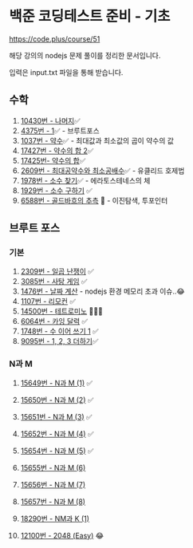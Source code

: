 # 백준 코딩테스트 준비 - 기초

https://code.plus/course/51

해당 강의의 nodejs 문제 풀이를 정리한 문서입니다.

입력은 input.txt 파일을 통해 받습니다.

## 수학

1. [10430번 - 나머지](/Math/10430-remainder.js)✅
2. [4375번 - 1](/Math/4375-1.js)✅ - 브루트포스
3. [1037번 - 약수](/Math/1037-divisor.js)✅ - 최대값과 최소값의 곱이 약수의 값
4. [17427번 - 약수의 합 2](/Math/17427-divisor-sum-2.js)✅
5. [17425번- 약수의 합](/Math/17425-divisor-sum.js)✅
6. [2609번 - 최대공약수와 최소공배수](/Math/2609-gcd-lcm.js)✅ - 유클리드 호제법
7. [1978번 - 소수 찾기](/Math/1978-find-prime.js)✅ - 에라토스테네스의 체
8. [1929번 - 소수 구하기](/Math/1929-find-prime.js) ✅
9. [6588번 - 골드바흐의 추측](/Math/6588-goldbach.js) 💫 - 이진탐색, 투포인터

## 브루트 포스

### 기본

1. [2309번 - 일곱 난쟁이](/BruteForce/2309-seven-dwarfs.js) ✅
2. [3085번 - 사탕 게임](/BruteForce/3085-candy-game.js) ✅
3. [1476번 - 날짜 계산](/BruteForce/1476-date-calc.js) - nodejs 환경 메모리 초과 이슈..😂
4. [1107번 - 리모컨](/BruteForce/1107-remote.js) ✅
5. [14500번 - 테트로미노](/BruteForce/14500-tetromino.js) 🤦‍♀️❌
6. [6064번 - 카잉 달력](/BruteForce/6064-kaing-calendar.js) ✅
7. [1748번 - 수 이어 쓰기 1](/BruteForce/1748-write-number.js) ✅
8. [9095번 - 1, 2, 3 더하기](/BruteForce/9095-123-add.js)✅

### N과 M

1. [15649번 - N과 M (1)](/BruteForce/NM/15649-NM-1.js) ✅
2. [15650번 - N과 M (2)](/BruteForce/NM/15650-NM-2.js) ✅
3. [15651번 - N과 M (3)](/BruteForce/NM/15651-NM-3.js) ✅
4. [15652번 - N과 M (4)](/BruteForce/NM/15652-NM-4.js) ✅
5. [15654번 - N과 M (5)](/BruteForce/NM/15654-NM-5.js) ✅
6. [15655번 - N과 M (6)](/BruteForce/NM/15655-NM-6.js)
7. [15656번 - N과 M (7)](/BruteForce/NM/15656-NM-7.js)
8. [15657번 - N과 M (8)](/BruteForce/NM/15657-NM-8.js)
9. [18290번 - NM과 K (1)](/BruteForce/NM/18290-NMK-1.js)

10. [12100번 - 2048 (Easy)](/12100-2048-easy.js) 😂
